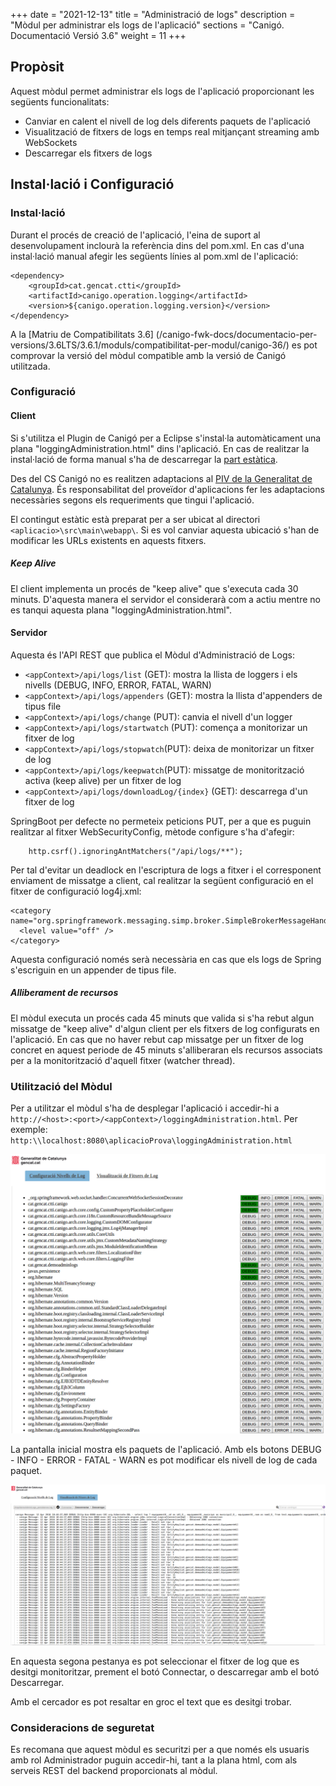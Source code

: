+++
date        = "2021-12-13"
title       = "Administració de logs"
description = "Mòdul per administrar els logs de l'aplicació"
sections    = "Canigó. Documentació Versió 3.6"
weight      = 11
+++

## Propòsit

Aquest mòdul permet administrar els logs de l'aplicació proporcionant les següents funcionalitats:

* Canviar en calent el nivell de log dels diferents paquets de l'aplicació
* Visualització de fitxers de logs en temps real mitjançant streaming amb WebSockets
* Descarregar els fitxers de logs

## Instal·lació i Configuració

### Instal·lació

Durant el procés de creació de l'aplicació, l'eina de suport al desenvolupament inclourà la referència dins del pom.xml. 
En cas d'una instal·lació manual afegir les següents línies al pom.xml de l'aplicació:


```
<dependency>
    <groupId>cat.gencat.ctti</groupId>
    <artifactId>canigo.operation.logging</artifactId>
    <version>${canigo.operation.logging.version}</version>
</dependency>
```

A la [Matriu de Compatibilitats 3.6] (/canigo-fwk-docs/documentacio-per-versions/3.6LTS/3.6.1/moduls/compatibilitat-per-modul/canigo-36/) es pot comprovar la versió del mòdul compatible amb la versió de Canigó utilitzada.

### Configuració

#### Client

Si s'utilitza el Plugin de Canigó per a Eclipse s'instal·la automàticament una plana "loggingAdministration.html" dins l'aplicació.  En cas de realitzar la instal·lació de forma manual s'ha de descarregar la [part estàtica](/related/canigo/documentacio/modul-logging/canigo.operation.logging_static.zip).

<div class="message warning">
Des del CS Canigó no es realitzen adaptacions al <a href="http://www.gencat.cat/web/guies/estil/">PIV de la Generalitat de Catalunya</a>. És responsabilitat del proveïdor d'aplicacions fer les adaptacions necessàries segons els requeriments que tingui l'aplicació.
</div>

El contingut estàtic està preparat per a ser ubicat al directori `<aplicacio>\src\main\webapp\`. Si es vol canviar aquesta ubicació s'han de modificar les URLs existents en aquests fitxers.

##### Keep Alive

El client implementa un procés de "keep alive" que s'executa cada 30 minuts. D'aquesta manera el servidor el considerarà com a actiu mentre no es tanqui aquesta plana "loggingAdministration.html".

#### Servidor

Aquesta és l'API REST que publica el Mòdul d'Administració de Logs:

 * `<appContext>/api/logs/list` (GET): mostra la llista de loggers i els nivells (DEBUG, INFO, ERROR, FATAL, WARN)
 * `<appContext>/api/logs/appenders` (GET): mostra la llista d'appenders de tipus file
 * `<appContext>/api/logs/change` (PUT): canvia el nivell d'un logger
 * `<appContext>/api/logs/startwatch` (PUT): comença a monitorizar un fitxer de log
 * `<appContext>/api/logs/stopwatch`(PUT): deixa de monitorizar un fitxer de log
 * `<appContext>/api/logs/keepwatch`(PUT): missatge de monitorització activa (keep alive) per un fitxer de log
 * `<appContext>/api/logs/downloadLog/{index}` (GET): descarrega d'un fitxer de log

SpringBoot per defecte no permeteix peticions PUT, per a que es puguin realitzar al fitxer WebSecurityConfig, mètode configure s'ha d'afegir:

```
	http.csrf().ignoringAntMatchers("/api/logs/**");
```

Per tal d'evitar un deadlock en l'escriptura de logs a fitxer i el corresponent enviament de missatge a client, cal realitzar la següent configuració en el fitxer de configuració log4j.xml:

```
<category name="org.springframework.messaging.simp.broker.SimpleBrokerMessageHandler">
  <level value="off" />
</category>
```
Aquesta configuració només serà necessària en cas que els logs de Spring s'escriguin en un appender de tipus file.

##### Alliberament de recursos

El mòdul executa un procés cada 45 minuts que valida si s'ha rebut algun missatge de "keep alive" d'algun client per els fitxers de log configurats en l'aplicació. En cas que no haver rebut cap missatge per un fitxer de log concret en aquest periode de 45 minuts s'alliberaran els recursos associats per a la monitorització d'aquell fitxer (watcher thread).

### Utilització del Mòdul

Per a utilitzar el mòdul s'ha de desplegar l'aplicació i accedir-hi a `http://<host>:<port>/<appContext>/loggingAdministration.html`. Per exemple: `http:\\localhost:8080\aplicacioProva\loggingAdministration.html`

![Pantalla Configuració nivells de log](/related/canigo/documentacio/modul-logging/configuracio_nivell_logs.png "Configuració nivells de log")

La pantalla inicial mostra els paquets de l'aplicació. Amb els botons DEBUG - INFO - ERROR - FATAL - WARN es pot modificar els nivell de log de cada paquet.


![Pantalla Visualització fitxers de log](/related/canigo/documentacio/modul-logging/visualitzacio_fitxers_log.png "Visualització fitxers de log")

En aquesta segona pestanya es pot seleccionar el fitxer de log que es desitgi monitoritzar, prement el botó Connectar, o descarregar amb el botó Descarregar.

Amb el cercador es pot resaltar en groc el text que es desitgi trobar.

### Consideracions de seguretat

Es recomana que aquest mòdul es securitzi per a que només els usuaris amb rol Administrador puguin accedir-hi, tant a la plana html, com als serveis REST del backend proporcionats al mòdul.

